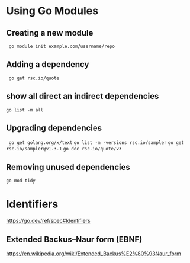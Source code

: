 # Using Go Modules

## Creating a new module
` go module init example.com/username/repo`

## Adding a dependency
` go get rsc.io/quote`

## show all direct an indirect dependencies
`go list -m all`

## Upgrading dependencies
` go get golang.org/x/text`
`go list -m -versions rsc.io/sampler`
`go get rsc.io/sampler@v1.3.1`
`go doc rsc.io/quote/v3`

## Removing unused dependencies
`go mod tidy`

# Identifiers
https://go.dev/ref/spec#Identifiers

## Extended Backus–Naur form (EBNF)
https://en.wikipedia.org/wiki/Extended_Backus%E2%80%93Naur_form